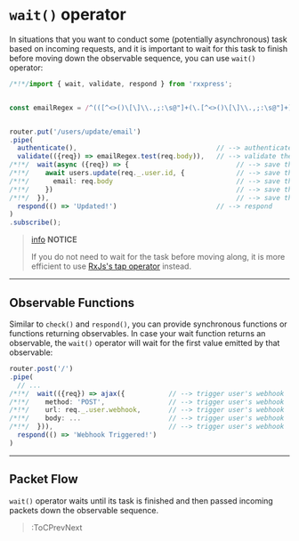# `wait()` operator

In situations that you want to conduct some (potentially asynchronous) task based on 
incoming requests, and it is important to wait for this task to finish before
moving down the observable sequence, you can use `wait()` operator:

```ts
/*!*/import { wait, validate, respond } from 'rxxpress';


const emailRegex = /^(([^<>()\[\]\\.,;:\s@"]+(\.[^<>()\[\]\\.,;:\s@"]+)*)|(".+"))@((\[[0-9]{1,3}\.[0-9]{1,3}\.[0-9]{1,3}\.[0-9]{1,3}])|(([a-zA-Z\-0-9]+\.)+[a-zA-Z]{2,}))$/;


router.put('/users/update/email')
.pipe(
  authenticate(),                                   // --> authenticate the user
  validate(({req}) => emailRegex.test(req.body)),   // --> validate the new email address
/*!*/  wait(async ({req}) => {                           // --> save the new email address
/*!*/    await users.update(req._.user.id, {             // --> save the new email address
/*!*/      email: req.body                               // --> save the new email address
/*!*/    })                                              // --> save the new email address
/*!*/  }),                                               // --> save the new email address
  respond(() => 'Updated!')                         // --> respond
)
.subscribe();
```

> [info](:Icon) **NOTICE**
>
> If you do not need to wait for the task before moving along, it is
> more efficient to use [RxJs's tap operator](https://www.learnrxjs.io/learn-rxjs/operators/utility/do) 
> instead.

---

## Observable Functions

Similar to `check()` and `respond()`, you can provide synchronous functions or functions
returning observables. In case your wait function returns an observable, the `wait()` operator
will wait for the first value emitted by that observable:

```ts
router.post('/')
.pipe(
  // ...
/*!*/  wait(({req}) => ajax({           // --> trigger user's webhook
/*!*/    method: 'POST',                // --> trigger user's webhook
/*!*/    url: req._.user.webhook,       // --> trigger user's webhook
/*!*/    body: ...                      // --> trigger user's webhook
/*!*/  })),                             // --> trigger user's webhook
  respond(() => 'Webhook Triggered!')
)
```

---

## Packet Flow

`wait()` operator waits until its task is finished and then passed incoming
packets down the observable sequence.

> :ToCPrevNext